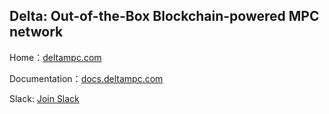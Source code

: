 ## Delta: Out-of-the-Box Blockchain-powered MPC network

Home：[deltampc.com](https://deltampc.com)

Documentation：[docs.deltampc.com](https://docs.deltampc.com/v/en/)

Slack: [Join Slack](https://join.slack.com/t/delta-mpc/shared_invite/zt-uaqm185x-52oCXcxoYvRlFwEoMUC8Tw)

